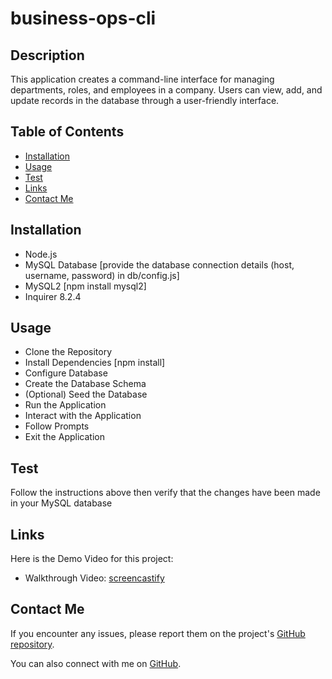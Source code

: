 # business-ops-cli

## Description

This application creates a command-line interface for managing departments, roles, and employees in a company. Users can view, add, and update records in the database through a user-friendly interface.

## Table of Contents

- [Installation](#installation)
- [Usage](#usage)
- [Test](#test)
- [Links](#links)
- [Contact Me](#contact-me)

## Installation

- Node.js
- MySQL Database [provide the database connection details (host, username, password) in db/config.js]
- MySQL2 [npm install mysql2]
- Inquirer 8.2.4

## Usage

- Clone the Repository
- Install Dependencies [npm install]
- Configure Database
- Create the Database Schema
- (Optional) Seed the Database
- Run the Application
- Interact with the Application
- Follow Prompts
- Exit the Application

## Test

Follow the instructions above then verify that the changes have been made in your MySQL database

## Links

Here is the Demo Video for this project:

- Walkthrough Video: [screencastify](https://example.com)

## Contact Me

If you encounter any issues, please report them on the project's [GitHub repository](https://github.com/Clkwong3/biz-wizard-cli).

You can also connect with me on [GitHub](https://github.com/Clkwong3).
